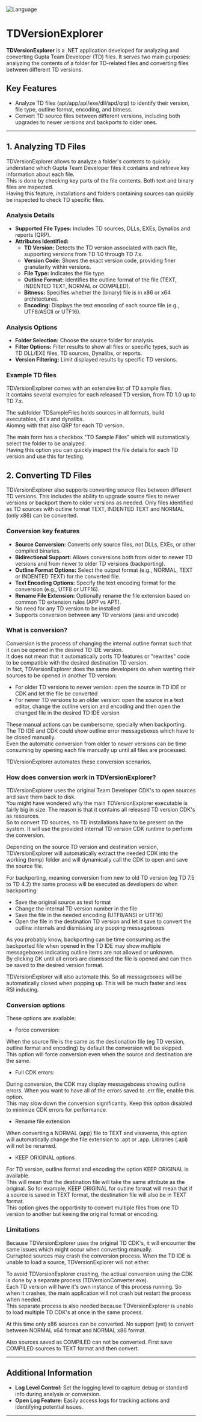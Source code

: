 ![Language](https://img.shields.io/badge/Gupta_Team_Developer-SqlWindows_TD%201.0%20and%20up-red?style=plastic&labelColor=blue)

# TDVersionExplorer

**TDVersionExplorer** is a .NET application developed for analyzing and converting Gupta Team Developer (TD) files. It serves two main purposes: analyzing the contents of a folder for TD-related files and converting files between different TD versions.

## Key Features

- Analyze TD files (apt/app/apl/exe/dll/apd/qrp) to identify their version, file type, outline format, encoding, and bitness.
- Convert TD source files between different versions, including both upgrades to newer versions and backports to older ones.

---

## 1. Analyzing TD Files

TDVersionExplorer allows to analyze a folder's contents to quickly understand which Gupta Team Developer files it contains and retrieve key information about each file.<br/>
This is done by checking key parts of the file contents. Both text and binary files are inspected.<br/>
Having this feature, installations and folders containing sources can quickly be inspected to check TD specific files.

### Analysis Details

- **Supported File Types:** Includes TD sources, DLLs, EXEs, Dynalibs and reports (QRP).
- **Attributes Identified:** 
  - **TD Version:** Detects the TD version associated with each file, supporting versions from TD 1.0 through TD 7.x.
  - **Version Code:** Shows the exact version code, providing finer granularity within versions.
  - **File Type:** Indicates the file type.
  - **Outline Format:** Identifies the outline format of the file (TEXT, INDENTED TEXT, NORMAL or COMPILED).
  - **Bitness:** Specifies whether the (binary) file is in x86 or x64 architectures.
  - **Encoding:** Displays the text encoding of each source file (e.g., UTF8/ASCII or UTF16).

### Analysis Options

- **Folder Selection:** Choose the source folder for analysis.
- **Filter Options:** Filter results to show all files or specific types, such as TD DLL/EXE files, TD sources, Dynalibs, or reports.
- **Version Filtering:** Limit displayed results by specific TD versions.

### Example TD files

TDVersionExplorer comes with an extensive list of TD sample files.  
It contains several examples for each released TD version, from TD 1.0 up to TD 7.x.  

The subfolder TDSampleFiles holds sources in all formats, build executables, dll's and dynalibs.  
Alomng with that also QRP for each TD version.

The main form has a checkbox "TD Sample Files" which will automatically select the folder to be analyzed.  
Having this option you can quickly inspect the file details for each TD version and use this for testing.

## 2. Converting TD Files

TDVersionExplorer also supports converting source files between different TD versions. This includes the ability to upgrade source files to newer versions or backport them to older versions as needed.
Only files identified as TD sources with outline format TEXT, INDENTED TEXT and NORMAL (only x86) can be converted.

### Conversion key features

- **Source Conversion:** Converts only source files, not DLLs, EXEs, or other compiled binaries.
- **Bidirectional Support:** Allows conversions both from older to newer TD versions and from newer to older TD versions (backporting).
- **Outline Format Options:** Select the output format (e.g., NORMAL, TEXT or INDENTED TEXT) for the converted file.
- **Text Encoding Options:** Specify the text encoding format for the conversion (e.g., UTF8 or UTF16).
- **Rename File Extension:** Optionally rename the file extension based on common TD extension rules (APP vs APT).
- No need for any TD version to be installed
- Supports conversion between any TD versions (ansi and unicode)

### What is conversion?

Conversion is the process of changing the internal outline format such that it can be opened in the desired TD IDE version.<br/>
It does not mean that it automatically ports TD features or "rewrites" code to be compatible with the desired destination TD version.<br/>
In fact, TDVersionExplorer does the same developers do when wanting their sources to be opened in another TD version:

- For older TD versions to newer version: open the source in TD IDE or CDK and let the file be converted
- For newer TD versions to an older version: open the source in a text editor, change the outline version and encoding and then open the changed file in the desired TD IDE version

These manual actions can be cumbersome, specially when backporting. The TD IDE and CDK could show outline error messageboxes which have to be closed manually.<br/>
Even the automatic conversion from older to newer versions can be time consuming by opening each file manually up until all files are processed.

TDVersionExplorer automates these conversion scenarios.

### How does conversion work in TDVersionExplorer?

TDVersionExplorer uses the original Team Developer CDK's to open sources and save them back to disk.<br/>
You might have wondered why the main TDVersionExplorer executable is fairly big in size. The reason is that it contains all released TD version CDK's as resources.<br/>
So to convert TD sources, no TD installations have to be present on the system. It will use the provided internal TD version CDK runtime to perform the conversion.<br/>

Depending on the source TD version and destination version, TDVersionExplorer will automatically extract the needed CDK into the working (temp) folder and will dynamically call the CDK to open and save the source file.

For backporting, meaning conversion from new to old TD version (eg TD 7.5 to TD 4.2) the same process will be executed as developers do when backporting:

- Save the original source as text format
- Change the internal TD version number in the file
- Save the file in the needed encoding (UTF8/ANSI or UTF16)
- Open the file in the destination TD version and let it save to convert the outline internals and dismissing any popping messageboxes

As you probably know, backporting can be time consuming as the backported file when opened in the TD IDE may show multiple messageboxes indicating outline items are not allowed or unknown.<br/>
By clicking OK until all errors are dismissed the file is opened and can then be saved to the desired version format.

TDVersionExplorer will also automate this. So all messageboxes will be automatically closed when popping up. This will be much faster and less RSI inducing.

### Conversion options

These options are available:
- Force conversion:
  
When the source file is the same as the destionation file (eg TD version, outline format and encoding) by default the conversion will be skipped.<br/>
This option will force conversion even when the source and destination are the same.

- Full CDK errors:
  
During conversion, the CDK may display messageboxes showing outline errors. When you want to have all of the errors saved to .err file, enable this option.<br/>
This may slow down the conversion significantly. Keep this option disabled to minimize CDK errors for performance.

- Rename file extension

When converting a NORMAL (app) file to TEXT and visaversa, this option will automatically change the file extension to .apt or .app.
Libraries (.apl) will not be renamed.

- KEEP ORIGINAL options

For TD version, outline format and encoding the option KEEP ORIGINAL is available.<br/>
This will mean that the destination file will take the same attribute as the original. So for example, KEEP ORIGINAL for outline format will mean that if a source is saved in TEXT format, the destination file will also be in TEXT format.<br/>
This option gives the opportinity to convert multiple files from one TD version to another but keeing the original format or encoding.

### Limitations

Because TDVersionExplorer uses the original TD CDK's, it will encounter the same issues which might occur when converting manually.<br/>
Currupted sources may crash the conversion process. When the TD IDE is unable to load a source, TDVersionExplorer will not either.<br/>

To avoid TDVersionExplorer crashing, the actiual conversion using the CDK is done by a separate process (TDVersionConverter.exe).<br/>
Each TD version will have it's own instance of this process running. So when it crashes, the main application will not crash but restart the process when needed.<br/>
This separate process is also needed because TDVersionExplorer is unable to load multiple TD CDK's at once in the same process.<br/>

At this time only x86 sources can be converted. No support (yet) to convert between NORMAL x64 format and NORMAL x86 format.

Also sources saved as COMPILED can not be converted. First save COMPILED sources to TEXT format and then convert.

---

## Additional Information

- **Log Level Control:** Set the logging level to capture debug or standard info during analysis or conversion.
- **Open Log Feature:** Easily access logs for tracking actions and identifying potential issues.

---
